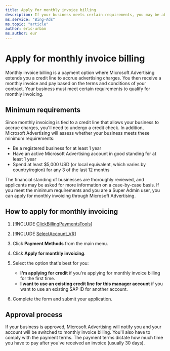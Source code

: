 ```yaml
---
title: Apply for monthly invoice billing
description: If your business meets certain requirements, you may be able to accrue advertising charges through monthly invoice billing.
ms.service: "Bing-Ads"
ms.topic: "article"
author: eric-urban
ms.author: eur
---
```


# Apply for monthly invoice billing

Monthly invoice billing is a payment option where Microsoft Advertising extends you a credit line to accrue advertising charges. You then receive a monthly invoice and pay based on the terms and conditions of your contract. Your business must meet certain requirements to qualify for monthly invoicing.

## Minimum requirements

Since monthly invoicing is tied to a credit line that allows your business to accrue charges, you'll need to undergo a credit check. In addition, Microsoft Advertising will assess whether your business meets these minimum requirements:

- Be a registered business for at least 1 year
- Have an active Microsoft Advertising account in good standing for at least 1 year
- Spend at least $5,000 USD (or local equivalent, which varies by country/region) for any 3 of the last 12 months

The financial standing of businesses are thoroughly reviewed, and applicants may be asked for more information on a case-by-case basis. If you meet the minimum requirements and you are a Super Admin user, you can apply for monthly invoicing through Microsoft Advertising.

## How to apply for monthly invoicing

1. [!INCLUDE [ClickBillingPaymentsTools](./includes/ClickBillingPaymentsTools.md)]
1. [!INCLUDE [SelectAccount_VR](./includes/SelectAccount_VR.md)]
1. Click **Payment Methods** from the main menu.
1. Click **Apply for monthly invoicing**.
1. Select the option that's best for you:
   - **I'm applying for credit**  if you're applying for monthly invoice billing for the first time.
   - **I want to use an existing credit line for this manager account**  if you want to use an existing SAP ID for another account.

1. Complete the form and submit your application.

## Approval process

If your business is approved, Microsoft Advertising will notify you and your account will be switched to monthly invoice billing. You'll also have to comply with the payment terms. The payment terms dictate how much time you have to pay after you've received an invoice (usually 30 days).


